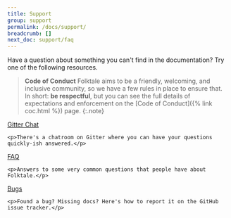 ```yaml
---
title: Support
group: support
permalink: /docs/support/
breadcrumb: []
next_doc: support/faq
---
```


Have a question about something you can't find in the documentation? Try one of the following resources.

> **Code of Conduct**
> Folktale aims to be a friendly, welcoming, and inclusive community, so we have a few rules in place to ensure that. In short: **be respectful**, but you can see the full details of expectations and enforcement on the [Code of Conduct]({% link coc.html %}) page.
{:.note}


<div class="boxes-3 separated-section special-content">
  <div class="box">
    <div class="box-title"><a href="https://gitter.im/folktale/discussion">Gitter Chat</a></div>

    <p>There's a chatroom on Gitter where you can have your questions quickly-ish answered.</p>
  </div>

  <div class="box">
    <div class="box-title"><a href="{% link _docs/support/faq.md %}">FAQ</a></div>

    <p>Answers to some very common questions that people have about Folktale.</p>
  </div>

  <div class="box">
    <div class="box-title"><a href="{% link _docs/support/bugs.md %}">Bugs</a></div>

    <p>Found a bug? Missing docs? Here's how to report it on the GitHub issue tracker.</p>
  </div>
</div>